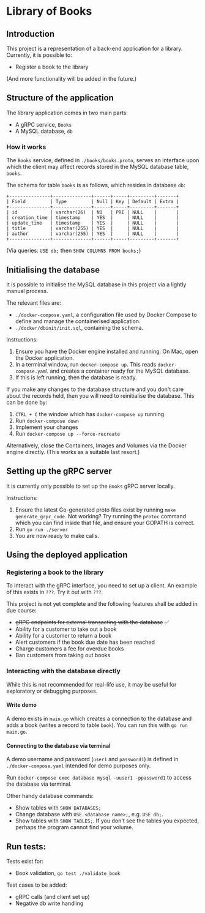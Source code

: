 # Library of Books

## Introduction
This project is a representation of a back-end application for a library. Currently, it is possible to:
* Register a book to the library

(And more functionality will be added in the future.)

## Structure of the application
The library application comes in two main parts:
* A gRPC service, `Books`
* A MySQL database, `db`

### How it works
The `Books` service, defined in `./books/books.proto`, serves an interface upon which the client may affect records stored in the MySQL database table, `books`.

The schema for table `books` is as follows, which resides in database `db`:
```
+---------------+--------------+------+-----+---------+-------+
| Field         | Type         | Null | Key | Default | Extra |
+---------------+--------------+------+-----+---------+-------+
| id            | varchar(26)  | NO   | PRI | NULL    |       |
| creation_time | timestamp    | YES  |     | NULL    |       |
| update_time   | timestamp    | YES  |     | NULL    |       |
| title         | varchar(255) | YES  |     | NULL    |       |
| author        | varchar(255) | YES  |     | NULL    |       |
+---------------+--------------+------+-----+---------+-------+
```
(Via queries: `USE db;` then `SHOW COLUMNS FROM books;`)

## Initialising the database
It is possible to initialise the MySQL database in this project via a lightly manual process.

The relevant files are:
* `./docker-compose.yaml`, a configuration file used by Docker Compose to define and manage the containerised application.
* `./docker/dbinit/init.sql`, containing the schema.

Instructions:
1. Ensure you have the Docker engine installed and running. On Mac, open the Docker application.
1. In a terminal window, run `docker-compose up`. This reads `docker-compose.yaml` and creates a container ready for the MySQL database.
1. If this is left running, then the database is ready.

If you make any changes to the database structure and you don't care about the records held, then you will need to reinitialise the database. This can be done by:

1. `CTRL + C` the window which has `docker-compose up` running
1. Run `docker-compose down`
1. Implement your changes
1. Run `docker-compose up --force-recreate`

Alternatively, close the Containers, Images and Volumes via the Docker engine directly. (This works as a suitable last resort.)

## Setting up the gRPC server
It is currently only possible to set up the `Books` gRPC server locally.

Instructions:
1. Ensure the latest Go-generated proto files exist by running `make generate_grpc_code`. Not working? Try running the `protoc` command which you can find inside that file, and ensure your GOPATH is correct.
1. Run `go run ./server`
1. You are now ready to make calls.

## Using the deployed application
### Registering a book to the library
To interact with the gRPC interface, you need to set up a client. An example of this exists in `???`. Try it out with `???`.

This project is not yet complete and the following features shall be added in due course:
* ~~gRPC endpoints for external transacting with the database~~ ✅
* Ability for a customer to take out a book
* Ability for a customer to return a book
* Alert customers if the book due date has been reached
* Charge customers a fee for overdue books
* Ban customers from taking out books

### Interacting with the database directly
While this is not recommended for real-life use, it may be useful for exploratory or debugging purposes.

#### Write demo
A demo exists in `main.go` which creates a connection to the database and adds a book (writes a record to table `book`). You can run this with `go run main.go`.

#### Connecting to the database via terminal
A demo username and password (`user1` and `password1`) is defined in `./docker-compose.yaml` intended for demo purposes only.

Run ```docker-compose exec database mysql -uuser1 -ppassword1``` to access the database via terminal.

Other handy database commands:
* Show tables with `SHOW DATABASES;`
* Change database with `USE <database name>;`, e.g. `USE db;`.
* Show tables with `SHOW TABLES;`. If you don't see the tables you expected, perhaps the program cannot find your volume.

## Run tests:
Tests exist for:
* Book validation, `go test ./validate_book`

Test cases to be added:
* gRPC calls (and client set up)
* Negative db write handling